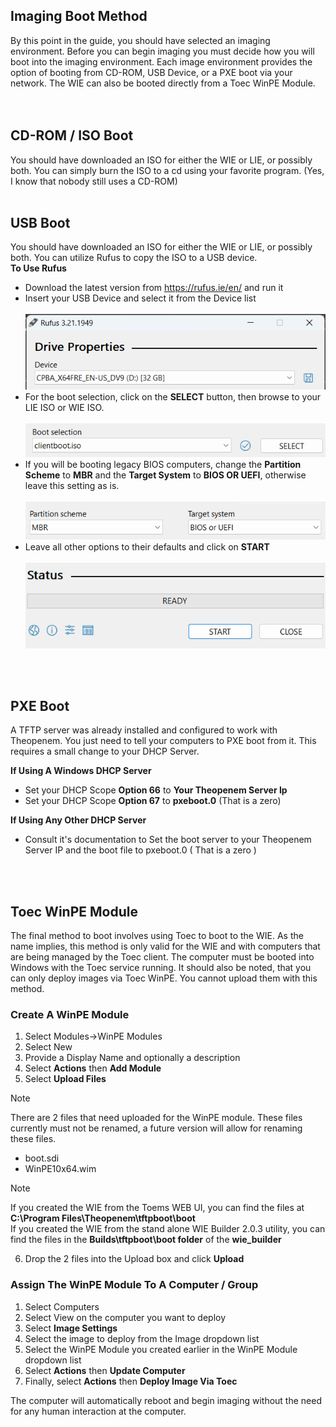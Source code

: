 ## Imaging Boot Method

By this point in the guide, you should have selected an imaging environment.  Before you can begin imaging you must decide how you will boot into the imaging environment.  Each image environment
provides the option of booting from CD-ROM, USB Device, or a PXE boot via your network.  The WIE can also be booted directly from a Toec WinPE Module.  
<br />
<br />

## CD-ROM / ISO Boot
You should have downloaded an ISO for either the WIE or LIE, or possibly both.  You can simply burn the ISO to a cd using your favorite program. (Yes, I know that nobody still uses a CD-ROM)
<br />
<br />

## USB Boot
You should have downloaded an ISO for either the WIE or LIE, or possibly both.  You can utilize Rufus to copy the ISO to a USB device.<br/>
**To Use Rufus**
* Download the latest version from https://rufus.ie/en/ and run it
* Insert your USB Device and select it from the Device list<br/><br/>
![ rufus-1.png ]( /latest/images/rufus-1.png )
* For the boot selection, click on the **SELECT** button, then browse to your LIE ISO or WIE ISO.<br/><br/>
![ rufus-2.png ]( /latest/images/rufus-2.png )
* If you will be booting legacy BIOS computers, change the **Partition Scheme** to **MBR** and the **Target System** to **BIOS OR UEFI**, otherwise leave this setting as is. <br/><br/>
![ rufus-3.png ]( /latest/images/rufus-3.png )
* Leave all other options to their defaults and click on **START**<br/><br/>
![ rufus-4.png ]( /latest/images/rufus-4.png )
<br />
<br />

## PXE Boot
A TFTP server was already installed and configured to work with Theopenem. You just need to tell your computers to PXE boot from it. This requires a small change to your DHCP Server.

**If Using A Windows DHCP Server**
* Set your DHCP Scope **Option 66** to **Your Theopenem Server Ip**
* Set your DHCP Scope **Option 67** to **pxeboot.0** (That is a zero) 

**If Using Any Other DHCP Server**
* Consult it's documentation to Set the boot server to your Theopenem Server IP and the boot file to pxeboot.0 ( That is a zero )

<br />
<br />

## Toec WinPE Module
The final method to boot involves using Toec to boot to the WIE.  As the name implies, this method is only valid for the WIE and with computers that are being managed by the Toec client.  The computer must be booted into Windows with the Toec service running.
It should also be noted, that you can only deploy
images via Toec WinPE.  You cannot upload them with this method.
### Create A WinPE Module
1. Select Modules->WinPE Modules
2. Select New
3. Provide a Display Name and optionally a description
4. Select **Actions** then **Add Module**
5. Select **Upload Files**

> [!NOTE]
> There are 2 files that need uploaded for the WinPE module.  These files currently must not be renamed, a future version will allow for renaming these files.
* boot.sdi
* WinPE10x64.wim

> [!NOTE]
> If you created the WIE from the Toems WEB UI, you can find the files at **C:\Program Files\Theopenem\tftpboot\boot** <br/>
> If you created the WIE from the stand alone WIE Builder 2.0.3 utility, you can find the files in the **Builds\tftpboot\boot folder** of the **wie_builder**

6. Drop the 2 files into the Upload box and click **Upload**

### Assign The WinPE Module To A Computer / Group
1. Select Computers
2. Select View on the computer you want to deploy
3. Select **Image Settings**
4. Select the image to deploy from the Image dropdown list
5. Select the WinPE Module you created earlier in the WinPE Module dropdown list
6. Select **Actions** then **Update Computer**
7. Finally, select **Actions** then **Deploy Image Via Toec**

The computer will automatically reboot and begin imaging without the need for any human interaction at the computer.